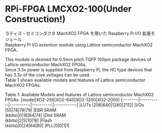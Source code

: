 # RPi-FPGA LMCXO2-100(Under Construction!)
ラティス・セミコンダクタ MachXO2 FPGA を用いた Raspberry Pi I/O 拡張モジュール  
Raspberry Pi I/O extention module using Lattice semiconductor MachXO2 FPGA.


This module is desined for 0.5mm pitch TQFP 100pin package devices of Lattice semiconductor MachXO2 FPGAs.  
Since 3.3v power is supplied from Raspberry Pi, the HC type devices that has 3.3v of the core voltages can be used.  
Table 1 shows available models and features of Lattice semiconductor MachXO2 FPGAs.  
  
Table 1: Available Models and features of Lattice semiconductor MachXO2 FPGAs.
|model|XO2-256|XO2-640|XO2-1200|XO2-2000|
|:-------:|----------:|----------:|----------:|-----------:|
|LUTs |256|640|1280|2112|
|I/Os |55|78|79|79| 
|EBR SRAM<br>(kbits)|0|18|64|74|
|Dist SRAM<br>(kbits)|2|5|10|16|
|Flash<br>(kbits)|0|24|64|80|
|PLL|0|0|1|1|

